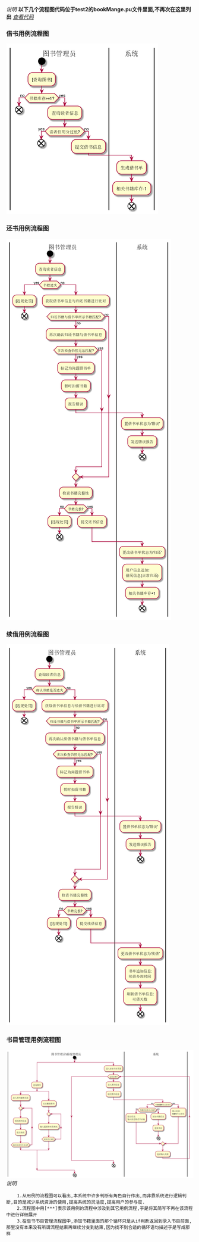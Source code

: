 *说明*
**以下几个流程图代码位于test2的bookMange.pu文件里面,不再次在这里列出**
[*查看代码*](bookMange.pu)
### 借书用例流程图
![](../out/test2/liu/借书用例流程图.png)
### 还书用例流程图
![](../out/test2/liu/还书用例流程图.png)
### 续借用例流程图
![](../out/test2/liu/续借用例流程图.png)
### 书目管理用例流程图
![](../out/test2/liu/书目管理用例流程图.png)
*说明*
~~~
    1.从用例的流程图可以看出,本系统中许多判断有角色自行作出,而非靠系统进行逻辑判断,目的是减少系统资源的使用,提高系统的灵活度,提高用户的参与度.
    2.流程图中用[***]表示该用例的流程中涉及到其它用例流程,于是将其简写不再在该流程中进行详细展开
    3.在借书书目管理流程图中,添加书籍里面的那个循环只是从if判断返回到录入书目前面,那里没有本来没有所谓流程结束再继续分支到结束,因为找不到合适的循环语句描述于是写成那样
~~~